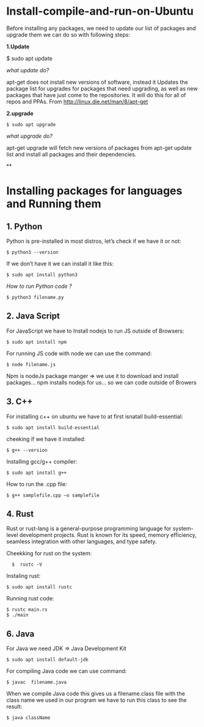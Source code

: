 # Install-compile-and-run-on-Ubuntu

Before installing any packages, we need to update our list of packages and upgrade them we can do so with following steps:

**1.Update** 

 $ sudo apt update 

*what update do?* 

apt-get does not install new versions of software, instead it
Updates the package list for upgrades for packages that need upgrading, as well as new packages that have just come to the repositories. It will do this for all of repos and PPAs. From 
http://linux.die.net/man/8/apt-get

**2.upgrade**

``` $ sudo apt upgrade ```

*what upgrade do?*

apt-get  upgrade will fetch new versions of packages from apt-get update list and install all packages and their dependencies.

**

# Installing packages for languages and Running them


## **1. Python**

 Python is pre-installed in most distros,  let’s check if we have it or not:

    $ python3 --version
If we don’t have it we can install it like this:

    $ sudo apt install python3

*How to run Python code ?*

    $ python3 filename.py

## **2. Java Script**
For JavaScript we have to Install nodejs to run JS outside of Browsers:

    $ sudo apt install npm
For running JS code with
node we can use the command:

    $ node filename.js

Npm is nodeJs package manger => we use it to
download and install packages… npm installs
nodejs for us… so we can code outside of Browers

## 3. C++
For installing c++ on ubuntu we have to at first isnatall build-essential:

    $ sudo apt install build-essential

cheeking if we have it installed:

    $ g++ --version

Installing gcc/g++ compiler:

    $ sudo apt install g++
How to run the .cpp file:

    $ g++ samplefile.cpp –o samplefile

 

## 4. Rust

  Rust or rust-lang is a general-purpose programming language for system-level development projects. Rust is known for its speed, memory efficiency, seamless integration with other languages, and type safety.
  
Cheekking for rust on the system:
 
      $  rustc -V

Instaling rust:

    $ sudo apt install rustc

Running rust code:

    $ rustc main.rs
    $ ./main

## **6. Java**

For Java we need JDK => Java Development Kit

    $ sudo apt install default-jdk
For compiling Java code we can use command:

    $ javac  filename.java
When we compile Java code this gives us a filename.class file with the class name we used in our program we have to run this class to see the result:

    $ java className
